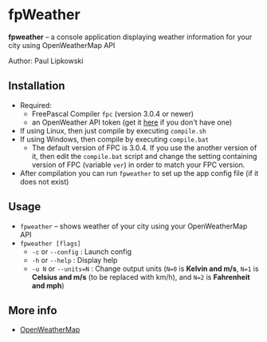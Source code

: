 # fpWeather

**fpweather** – a console application displaying weather information for your city using OpenWeatherMap API

Author: Paul Lipkowski

## Installation

- Required: 
    * FreePascal Compiler `fpc` (version 3.0.4 or newer)
    * an OpenWeather API token (get it [here](https://openweathermap.org/appid) if you don't have one)
- If using Linux, then just compile by executing `compile.sh`
- If using Windows, then compile by executing `compile.bat`
    * The default version of FPC is 3.0.4. If you use the another version of it, then edit the `compile.bat` script and change the setting containing version of FPC (variable `ver`) in order to match your FPC version.
- After compilation you can run `fpweather` to set up the app config file (if it does not exist) 
  
## Usage

- `fpweather` – shows weather of your city using your OpenWeatherMap API
- `fpweather [flags]`
    * `-c` or `--config` : Launch config
    * `-h` or `--help` : Display help
    * `-u N` or `--units=N` : Change output units (`N=0` is **Kelvin and m/s**, `N=1` is **Celsius and m/s** (to be replaced with km/h), and `N=2` is **Fahrenheit and mph**)  

## More info

- [OpenWeatherMap](https://openweathermap.org/)


